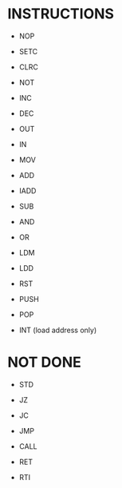 # INSTRUCTIONS
- NOP
- SETC
- CLRC
- NOT
- INC
- DEC
- OUT
- IN
- MOV
- ADD
- IADD
- SUB
- AND
- OR
- LDM
- LDD
- RST
- PUSH
- POP

- INT (load address only)
  
# NOT DONE
- STD

- JZ
- JC
- JMP
- CALL
- RET
- RTI

